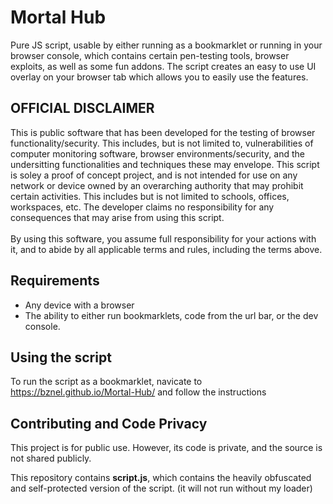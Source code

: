 # Mortal Hub

Pure JS script, usable by either running as a bookmarklet or running in your browser console, which contains certain pen-testing tools, browser exploits, as well as some fun addons. The script creates an easy to use UI overlay on your browser tab which allows you to easily use the features.

## OFFICIAL DISCLAIMER


This is public software that has been developed for the testing of browser functionality/security. This includes, but is not limited to, vulnerabilities of computer monitoring software, browser environments/security, and the undersitting functionalities and techniques these may envelope. This script is soley a proof of concept project, and is not intended for use on any network or device owned by an overarching authority that may prohibit certain activities. This includes but is not limited to schools, offices, workspaces, etc. The developer claims no responsibility for any consequences that may arise from using this script.<br><br>By using this software, you assume full responsibility for your actions with it, and to abide by all applicable terms and rules, including the terms above. 

## Requirements

- Any device with a browser
- The ability to either run bookmarklets, code from the url bar, or the dev console.


## Using the script

To run the script as a bookmarklet, navicate to https://bznel.github.io/Mortal-Hub/ and follow the instructions


## Contributing and Code Privacy

This project is for public use. However, its code is private, and the source is not shared publicly. 

This repository contains **script.js**, which contains the heavily obfuscated and self-protected version of the script. (it will not run without my loader)
